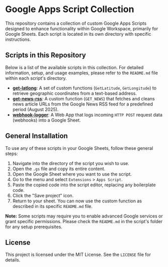# Google Apps Script Collection

This repository contains a collection of custom Google Apps Scripts designed to enhance functionality within Google Workspace, primarily for Google Sheets. Each script is located in its own directory with specific instructions.

## Scripts in this Repository

Below is a list of the available scripts in this collection. For detailed information, setup, and usage examples, please refer to the `README.md` file within each script's directory.

  - **[get-latlong](https://www.google.com/search?q=./get-latlong/)**: A set of custom functions (`GetLatitude`, `GetLongitude`) to retrieve geographic coordinates from a text-based address.
  - **[get-news-rss](https://www.google.com/search?q=./get-news-rss/)**: A custom function (`GET_NEWS`) that fetches and cleans news article URLs from the Google News RSS feed for a predefined period (August 2025).
  - **[webhook-logger](https://www.google.com/search?q=./webhook-logger/)**: A Web App that logs incoming `HTTP POST` request data (webhooks) into a Google Sheet.

## General Installation

To use any of these scripts in your Google Sheets, follow these general steps:

1.  Navigate into the directory of the script you wish to use.
2.  Open the `.gs` file and copy its entire content.
3.  Open the Google Sheet where you want to use the script.
4.  Go to the menu and select `Extensions` > `Apps Script`.
5.  Paste the copied code into the script editor, replacing any boilerplate code.
6.  Click the "Save project" icon.
7.  Return to your sheet. You can now use the custom function as described in its specific `README.md` file.

**Note:** Some scripts may require you to enable advanced Google services or grant specific permissions. Please check the `README.md` in the script's folder for any setup prerequisites.

## License

This project is licensed under the MIT License. See the `LICENSE` file for details.
